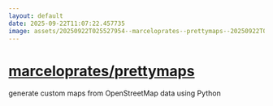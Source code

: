 ```yaml
---
layout: default
date: 2025-09-22T11:07:22.457735
image: assets/20250922T025527954--marceloprates--prettymaps--20250922T030229070--cropped.png
---
```


# [marceloprates/prettymaps](https://github.com/marceloprates/prettymaps)

generate custom maps from OpenStreetMap data using Python

